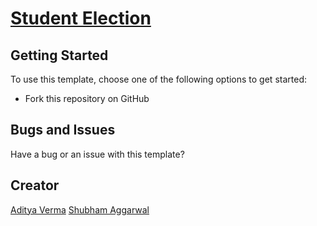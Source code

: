 # [Student Election](#) 

## Getting Started

To use this template, choose one of the following options to get started:
* Fork this repository on GitHub

## Bugs and Issues

Have a bug or an issue with this template? 

## Creator

[Aditya Verma](https://github.com/coderadi)
[Shubham Aggarwal](https://github.com/notepad104)
